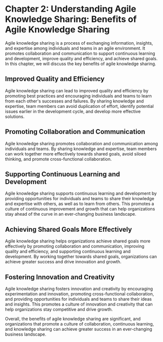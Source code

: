 Chapter 2: Understanding Agile Knowledge Sharing: Benefits of Agile Knowledge Sharing
=====================================================================================

Agile knowledge sharing is a process of exchanging information, insights, and expertise among individuals and teams in an agile environment. It promotes collaboration and communication to support continuous learning and development, improve quality and efficiency, and achieve shared goals. In this chapter, we will discuss the key benefits of agile knowledge sharing.

Improved Quality and Efficiency
-------------------------------

Agile knowledge sharing can lead to improved quality and efficiency by promoting best practices and encouraging individuals and teams to learn from each other's successes and failures. By sharing knowledge and expertise, team members can avoid duplication of effort, identify potential issues earlier in the development cycle, and develop more effective solutions.

Promoting Collaboration and Communication
-----------------------------------------

Agile knowledge sharing promotes collaboration and communication among individuals and teams. By sharing knowledge and expertise, team members can work together more effectively towards shared goals, avoid siloed thinking, and promote cross-functional collaboration.

Supporting Continuous Learning and Development
----------------------------------------------

Agile knowledge sharing supports continuous learning and development by providing opportunities for individuals and teams to share their knowledge and expertise with others, as well as to learn from others. This promotes a culture of continuous improvement and growth that can help organizations stay ahead of the curve in an ever-changing business landscape.

Achieving Shared Goals More Effectively
---------------------------------------

Agile knowledge sharing helps organizations achieve shared goals more effectively by promoting collaboration and communication, improving quality and efficiency, and supporting continuous learning and development. By working together towards shared goals, organizations can achieve greater success and drive innovation and growth.

Fostering Innovation and Creativity
-----------------------------------

Agile knowledge sharing fosters innovation and creativity by encouraging experimentation and innovation, promoting cross-functional collaboration, and providing opportunities for individuals and teams to share their ideas and insights. This promotes a culture of innovation and creativity that can help organizations stay competitive and drive growth.

Overall, the benefits of agile knowledge sharing are significant, and organizations that promote a culture of collaboration, continuous learning, and knowledge sharing can achieve greater success in an ever-changing business landscape.
